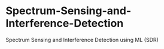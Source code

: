 # Spectrum-Sensing-and-Interference-Detection
Spectrum Sensing and Interference Detection using ML (SDR)
